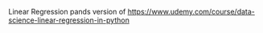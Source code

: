 Linear Regression pands version of https://www.udemy.com/course/data-science-linear-regression-in-python
